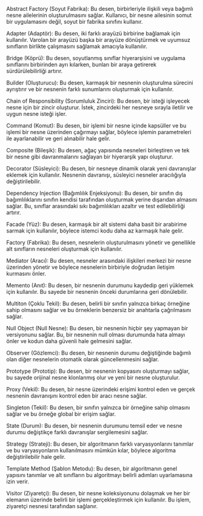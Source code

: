 Abstract Factory (Soyut Fabrika): Bu desen, birbirleriyle ilişkili veya bağımlı nesne ailelerinin oluşturulmasını sağlar. Kullanıcı, bir nesne ailesinin somut bir uygulamasını değil, soyut bir fabrika sınıfını kullanır.

Adapter (Adaptör): Bu desen, iki farklı arayüzü birbirine bağlamak için kullanılır. Varolan bir arayüzü başka bir arayüze dönüştürmek ve uyumsuz sınıfların birlikte çalışmasını sağlamak amacıyla kullanılır.

Bridge (Köprü): Bu desen, soyutlanmış sınıflar hiyerarşisini ve uygulama sınıflarını birbirinden ayrı kılarken, bunları bir araya getirerek sürdürülebilirliği artırır.

Builder (Oluşturucu): Bu desen, karmaşık bir nesnenin oluşturulma sürecini ayrıştırır ve bir nesnenin farklı sunumlarını oluşturmak için kullanılır.

Chain of Responsibility (Sorumluluk Zinciri): Bu desen, bir isteği işleyecek nesne için bir zincir oluşturur. İstek, zincirdeki her nesneye sırayla iletilir ve uygun nesne isteği işler.

Command (Komut): Bu desen, bir işlemi bir nesne içinde kapsüller ve bu işlemi bir nesne üzerinden çağırmayı sağlar, böylece işlemin parametreleri ile ayarlanabilir ve geri alınabilir hale gelir.

Composite (Bileşik): Bu desen, ağaç yapısında nesneleri birleştiren ve tek bir nesne gibi davranmalarını sağlayan bir hiyerarşik yapı oluşturur.

Decorator (Süsleyici): Bu desen, bir nesneye dinamik olarak yeni davranışlar eklemek için kullanılır. Nesnenin davranışı, süsleyici nesneler aracılığıyla değiştirilebilir.

Dependency Injection (Bağımlılık Enjeksiyonu): Bu desen, bir sınıfın dış bağımlılıklarını sınıfın kendisi tarafından oluşturmak yerine dışarıdan almasını sağlar. Bu, sınıflar arasındaki sıkı bağımlılıkları azaltır ve test edilebilirliği artırır.

Facade (Yüz): Bu desen, karmaşık bir alt sistemi daha basit bir arabirime sarmak için kullanılır, böylece istemci kodu daha az karmaşık hale gelir.

Factory (Fabrika): Bu desen, nesnelerin oluşturulmasını yönetir ve genellikle alt sınıfların nesneleri oluşturmak için kullanılır.

Mediator (Aracı): Bu desen, nesneler arasındaki ilişkileri merkezi bir nesne üzerinden yönetir ve böylece nesnelerin birbiriyle doğrudan iletişim kurmasını önler.

Memento (Anıt): Bu desen, bir nesnenin durumunu kaydedip geri yüklemek için kullanılır. Bu sayede bir nesnenin önceki durumlarına geri dönülebilir.

Multiton (Çoklu Tekil): Bu desen, belirli bir sınıfın yalnızca birkaç örneğine sahip olmasını sağlar ve bu örneklerin benzersiz bir anahtarla çağrılmasını sağlar.

Null Object (Null Nesne): Bu desen, bir nesnenin hiçbir şey yapmayan bir versiyonunu sağlar. Bu, bir nesnenin null olması durumunda hata almayı önler ve kodun daha güvenli hale gelmesini sağlar.

Observer (Gözlemci): Bu desen, bir nesnenin durumu değiştiğinde bağımlı olan diğer nesnelerin otomatik olarak güncellenmesini sağlar.

Prototype (Prototip): Bu desen, bir nesnenin kopyasını oluşturmayı sağlar, bu sayede orijinal nesne klonlanmış olur ve yeni bir nesne oluşturulur.

Proxy (Vekil): Bu desen, bir nesne üzerindeki erişimi kontrol eden ve gerçek nesnenin davranışını kontrol eden bir aracı nesne sağlar.

Singleton (Tekil): Bu desen, bir sınıfın yalnızca bir örneğine sahip olmasını sağlar ve bu örneğe global bir erişim sağlar.

State (Durum): Bu desen, bir nesnenin durumunu temsil eder ve nesne durumu değiştikçe farklı davranışlar sergilemesini sağlar.

Strategy (Strateji): Bu desen, bir algoritmanın farklı varyasyonlarını tanımlar ve bu varyasyonların kullanılmasını mümkün kılar, böylece algoritma değiştirilebilir hale gelir.

Template Method (Şablon Metodu): Bu desen, bir algoritmanın genel yapısını tanımlar ve alt sınıfların bu algoritmayı belirli adımları uyarlamasına izin verir.

Visitor (Ziyaretçi): Bu desen, bir nesne koleksiyonunu dolaşmak ve her bir elemanın üzerinde belirli bir işlemi gerçekleştirmek için kullanılır. Bu işlem, ziyaretçi nesnesi tarafından sağlanır.
